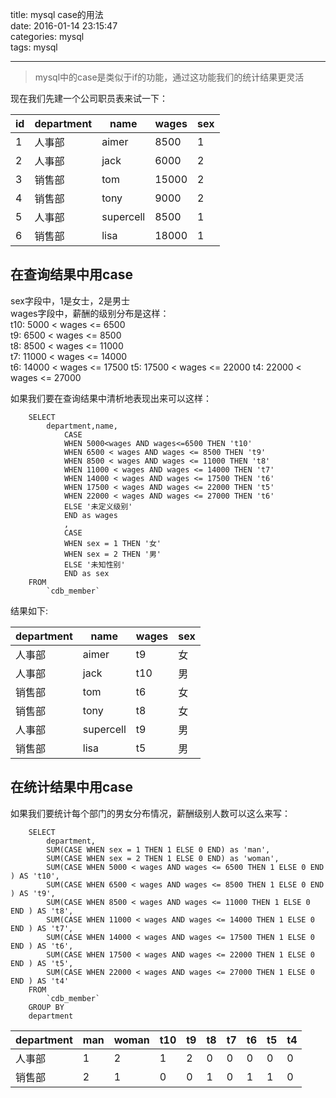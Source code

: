 title: mysql case的用法  
date: 2016-01-14 23:15:47  
categories: mysql  
tags: mysql  

---

>mysql中的case是类似于if的功能，通过这功能我们的统计结果更灵活 

现在我们先建一个公司职员表来试一下：

|id|department|name|wages|sex|
|---|---|---|---|---|
|1|人事部|aimer|8500|1|
|2|人事部|jack|6000|2|
|3|销售部|tom|15000|2|
|4|销售部|tony|9000|2|
|5|人事部|supercell|8500|1|
|6|销售部|lisa|18000|1|

## 在查询结果中用case

sex字段中，1是女士，2是男士  
wages字段中，薪酬的级别分布是这样：  
t10: 5000 < wages <= 6500  
t9: 6500 < wages <= 8500  
t8: 8500 < wages <= 11000  
t7: 11000 < wages <= 14000  
t6: 14000 < wages <= 17500
t5: 17500 < wages <= 22000
t4: 22000 < wages <= 27000
  
如果我们要在查询结果中清析地表现出来可以这样：

```
	SELECT 
		department,name,
			CASE 
			WHEN 5000<wages AND wages<=6500 THEN 't10'
			WHEN 6500 < wages AND wages <= 8500 THEN 't9'
			WHEN 8500 < wages AND wages <= 11000 THEN 't8'
			WHEN 11000 < wages AND wages <= 14000 THEN 't7'
			WHEN 14000 < wages AND wages <= 17500 THEN 't6'
			WHEN 17500 < wages AND wages <= 22000 THEN 't5'
			WHEN 22000 < wages AND wages <= 27000 THEN 't6'
            ELSE '未定义级别'
            END as wages
			,
			CASE  
			WHEN sex = 1 THEN '女'
			WHEN sex = 2 THEN '男'
			ELSE '未知性别'
			END as sex
	FROM
		`cdb_member`
```
结果如下:

|department|name|wages|sex|
|---|---|---|---|
|人事部|aimer|t9	|女|
|人事部|jack|t10|	男|
|销售部|tom|	t6|	女|
|销售部|tony|t8	|女|
|人事部|supercell|t9|	男|
|销售部|lisa|t5	|男|

## 在统计结果中用case

如果我们要统计每个部门的男女分布情况，薪酬级别人数可以这么来写：

```
	SELECT 
		department,
		SUM(CASE WHEN sex = 1 THEN 1 ELSE 0 END) as 'man',
		SUM(CASE WHEN sex = 2 THEN 1 ELSE 0 END) as 'woman',
		SUM(CASE WHEN 5000 < wages AND wages <= 6500 THEN 1 ELSE 0 END ) AS 't10',
		SUM(CASE WHEN 6500 < wages AND wages <= 8500 THEN 1 ELSE 0 END ) AS 't9',
		SUM(CASE WHEN 8500 < wages AND wages <= 11000 THEN 1 ELSE 0 END ) AS 't8',
		SUM(CASE WHEN 11000 < wages AND wages <= 14000 THEN 1 ELSE 0 END ) AS 't7',
		SUM(CASE WHEN 14000 < wages AND wages <= 17500 THEN 1 ELSE 0 END ) AS 't6',
		SUM(CASE WHEN 17500 < wages AND wages <= 22000 THEN 1 ELSE 0 END ) AS 't5',
		SUM(CASE WHEN 22000 < wages AND wages <= 27000 THEN 1 ELSE 0 END ) AS 't4'
	FROM
		`cdb_member`
    GROUP BY 
    department
```

|department|man|woman|t10|t9|t8|t7|t6|t5|t4|
|---|---|---|---|---|---|---|---|---|---|
|人事部	|1|	2|	1|	2|	0|	0	|0|	0|	0|
|销售部	|2	|1|	0	|0|	1|	0	|1	|1|	0|
